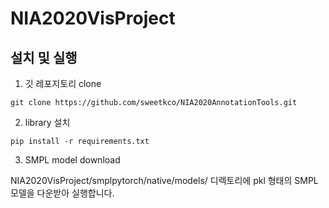 # NIA2020VisProject

## 설치 및 실행
1. 깃 레포지토리 clone
```
git clone https://github.com/sweetkco/NIA2020AnnotationTools.git
```
2. library 설치
```
pip install -r requirements.txt
```
3. SMPL model download

 NIA2020VisProject/smplpytorch/native/models/ 디렉토리에 pkl 형태의 SMPL 모델을 다운받아 실행합니다.
